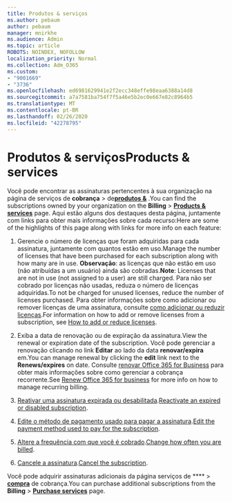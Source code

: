 ```yaml
---
title: Produtos & serviços
ms.author: pebaum
author: pebaum
manager: mnirkhe
ms.audience: Admin
ms.topic: article
ROBOTS: NOINDEX, NOFOLLOW
localization_priority: Normal
ms.collection: Adm_O365
ms.custom:
- "9001669"
- "3736"
ms.openlocfilehash: ed6981629941e2f2ecc348effe98eaa6388a14d8
ms.sourcegitcommit: a7a7581ba754f7f5a46e5b2ec0e667e82c8964b5
ms.translationtype: MT
ms.contentlocale: pt-BR
ms.lasthandoff: 02/26/2020
ms.locfileid: "42278795"
---
```

# <a name="products--services"></a><span data-ttu-id="7659d-102">Produtos & serviços</span><span class="sxs-lookup"><span data-stu-id="7659d-102">Products & services</span></span>

<span data-ttu-id="7659d-103">Você pode encontrar as assinaturas pertencentes à sua organização na página de serviços de **cobrança** > de[**produtos &**](https://go.microsoft.com/fwlink/p/?linkid=842054) .</span><span class="sxs-lookup"><span data-stu-id="7659d-103">You can find the subscriptions owned by your organization on the **Billing** > [**Products & services**](https://go.microsoft.com/fwlink/p/?linkid=842054) page.</span></span> <span data-ttu-id="7659d-104">Aqui estão alguns dos destaques desta página, juntamente com links para obter mais informações sobre cada recurso:</span><span class="sxs-lookup"><span data-stu-id="7659d-104">Here are some of the highlights of this page along with links for more info on each feature:</span></span>

1. <span data-ttu-id="7659d-105">Gerencie o número de licenças que foram adquiridas para cada assinatura, juntamente com quantos estão em uso.</span><span class="sxs-lookup"><span data-stu-id="7659d-105">Manage the number of licenses that have been purchased for each subscription along with how many are in use.</span></span>  <span data-ttu-id="7659d-106">**Observação**: as licenças que não estão em uso (não atribuídas a um usuário) ainda são cobradas.</span><span class="sxs-lookup"><span data-stu-id="7659d-106">**Note**: Licenses that are not in use (not assigned to a user) are still charged.</span></span>  <span data-ttu-id="7659d-107">Para não ser cobrado por licenças não usadas, reduza o número de licenças adquiridas.</span><span class="sxs-lookup"><span data-stu-id="7659d-107">To not be charged for unused licenses, reduce the number of licenses purchased.</span></span> <span data-ttu-id="7659d-108">Para obter informações sobre como adicionar ou remover licenças de uma assinatura, consulte [como adicionar ou reduzir licenças](https://docs.microsoft.com/alchemyinsights/how-to-add-or-reduce-licenses).</span><span class="sxs-lookup"><span data-stu-id="7659d-108">For information on how to add or remove licenses from a subscription, see [How to add or reduce licenses](https://docs.microsoft.com/alchemyinsights/how-to-add-or-reduce-licenses).</span></span>

2. <span data-ttu-id="7659d-109">Exiba a data de renovação ou de expiração da assinatura.</span><span class="sxs-lookup"><span data-stu-id="7659d-109">View the renewal or expiration date of the subscription.</span></span>  <span data-ttu-id="7659d-110">Você pode gerenciar a renovação clicando no link **Editar** ao lado da data **renovar/expira** em.</span><span class="sxs-lookup"><span data-stu-id="7659d-110">You can manage renewal by clicking the **edit** link next to the **Renews/expires** on date.</span></span>  <span data-ttu-id="7659d-111">Consulte [renovar Office 365 for Business](https://go.microsoft.com/fwlink/?linkid=2119216) para obter mais informações sobre como gerenciar a cobrança recorrente.</span><span class="sxs-lookup"><span data-stu-id="7659d-111">See [Renew Office 365 for business](https://go.microsoft.com/fwlink/?linkid=2119216) for more info on how to manage recurring billing.</span></span>

3. <span data-ttu-id="7659d-112">[Reativar uma assinatura expirada ou desabilitada](https://go.microsoft.com/fwlink/?linkid=2117519).</span><span class="sxs-lookup"><span data-stu-id="7659d-112">[Reactivate an expired or disabled subscription](https://go.microsoft.com/fwlink/?linkid=2117519).</span></span>

4. <span data-ttu-id="7659d-113">[Edite o método de pagamento usado para pagar a assinatura](https://go.microsoft.com/fwlink/?linkid=2117167).</span><span class="sxs-lookup"><span data-stu-id="7659d-113">[Edit the payment method used to pay for the subscription](https://go.microsoft.com/fwlink/?linkid=2117167).</span></span>

5. <span data-ttu-id="7659d-114">[Altere a frequência com que você é cobrado](https://go.microsoft.com/fwlink/?linkid=2119112).</span><span class="sxs-lookup"><span data-stu-id="7659d-114">[Change how often you are billed](https://go.microsoft.com/fwlink/?linkid=2119112).</span></span>

6. <span data-ttu-id="7659d-115">[Cancele a assinatura](https://go.microsoft.com/fwlink/?linkid=2119113).</span><span class="sxs-lookup"><span data-stu-id="7659d-115">[Cancel the subscription](https://go.microsoft.com/fwlink/?linkid=2119113).</span></span>

<span data-ttu-id="7659d-116">Você pode adquirir assinaturas adicionais da página serviços de \*\*\*\* > [**compra**](https://go.microsoft.com/fwlink/p/?linkid=868433) de cobrança.</span><span class="sxs-lookup"><span data-stu-id="7659d-116">You can purchase additional subscriptions from the **Billing** > [**Purchase services**](https://go.microsoft.com/fwlink/p/?linkid=868433) page.</span></span>
